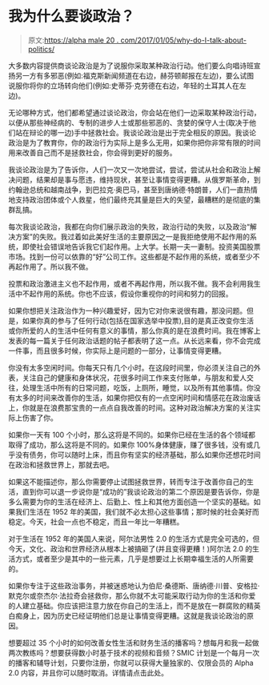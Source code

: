 # 我为什么要谈政治？

> 原文:[https://alpha male 20 . com/2017/01/05/why-do-I-talk-about-politics/](https://alphamale20.com/2017/01/05/why-do-i-talk-about-politics/)

大多数内容提供商谈论政治是为了说服你采取某种政治行动。他们要么向唱诗班宣扬另一方有多邪恶(例如:福克斯新闻频道在右边，赫芬顿邮报在左边)，要么试图说服你将你的立场转向他们(例如:史蒂芬·克劳德在右边，年轻的土耳其人在左边)。

无论哪种方式，他们都希望通过谈论政治，你会站在他们一边采取某种政治行动，以便从那些神经病的、专制的进步人士或那些邪恶的、贪婪的保守人士(取决于他们站在辩论的哪一边)手中拯救社会。我谈论政治是出于完全相反的原因。我谈论政治是为了教育你，你的政治行为实际上是多么无用，如果你把你非常有限的时间用来改善自己而不是拯救社会，你会得到更好的服务。

我谈论政治是为了告诉你，人们一次又一次地尝试，尝试，尝试从社会和政治上解决问题，结果却是事与愿违，维持现状，甚至让事情变得更糟。从俄罗斯革命，到约翰逊总统和越南战争，到巴拉克·奥巴马，甚至到唐纳德·特朗普，人们一直热情地支持政治团体或个人救星，他们最终充其量是巨大的失望，最糟糕的是彻底的集群乱搞。

每次我谈论政治，我都在向你们展示政治的失败，政治行动的失败，以及政治“解决方案”的失败。我过着如此美好生活的主要原因之一是我拒绝使用不起作用的系统，即使社会错误地告诉我它们起作用。上大学。长期一夫一妻制。投资美国股票市场。找到一份可以依靠的“好”公司工作。这些都是不起作用的系统，或者至少不再起作用了。所以我不做。

投票和政治激进主义也不起作用，或者不再起作用，所以我不做。我不会利用我生活中不起作用的系统。你也不应该，假设你重视你的时间和努力的回报。

如果你想把关注政治作为一种兴趣爱好，因为它对你来说很有趣，那没问题。但是，如果你真的参与了任何行动(包括在国家选举中投票),目的是真正改变你生活或你所爱的人的生活中任何有意义的事情，那么你真的是在浪费时间。我在博客上发表的每一篇关于任何政治话题的帖子都表明了这一点。从长远来看，你不会完成一件事，而且很多时候，你实际上是问题的一部分，让事情变得更糟。

你没有太多空闲时间。你每天只有几个小时。在这段时间里，你必须关注自己的外表，关注自己的健康和身体状况，花很多时间工作来支付账单，与朋友和爱人交往，处理生活中所有的日常问题，吃饭，上厕所，睡觉，以及所有其他事情。你没有太多的时间来改善你的生活，如果你把仅有的一点空闲时间和情感花在政治废话上，你就是在浪费那宝贵的一点点自我改善的时间。这种对政治解决方案的关注实际上伤害了你。

如果你一天有 100 个小时，那么这将是不同的。如果你已经在生活的各个领域都取得了成功，那么这将是不同的。如果你 100%身体健康，赚了很多钱，没有或几乎没有债务，你可以随时上床，而且你有坚实的经济基础，那么如果你还想花时间在政治和拯救世界上，那就去吧。

如果这不能描述你，那么你需要停止试图拯救世界，转而专注于改善你自己的生活，直到你可以退一步说你是“成功的”我谈论政治的第二个原因是要告诉你，你是多么需要为你的生活在经济上、后勤上、性上和其他方面创造一个坚实的基础。如果我们生活在 1952 年的美国，我们就不必太担心这些事情；那时候的社会美好而稳定。今天，社会一点也不稳定，而且一年比一年糟糕。

对于生活在 1952 年的美国人来说，阿尔法男性 2.0 的生活方式是完全可选的，但今天，文化、政治和世界经济从根本上被搞砸了(并且变得更糟！)阿尔法 2.0 的生活方式，或者至少是其中的一些元素，几乎是想要过上长期幸福生活的人所需要的。

如果你专注于这些政治事务，并被迷惑地认为伯尼·桑德斯、唐纳德·川普、安格拉·默克尔或奈杰尔·法拉奇会拯救你，那么你就不太可能采取行动为你的生活和你爱的人建立基础。你应该把注意力放在你自己的生活上，而不是放在一群腐败的精英白痴身上，因为历史已经证明他们总是让事情变得更糟。这就是我谈论政治的原因。

想要超过 35 个小时的如何改善女性生活和财务生活的播客吗？想每月和我一起做两次教练吗？想要获得数小时基于技术的视频和音频？SMIC 计划是一个每月一次的播客和辅导计划，只要你注册，你就可以获得大量独家的、仅限会员的 Alpha 2.0 内容，并且你可以随时取消。详情请点击此处。